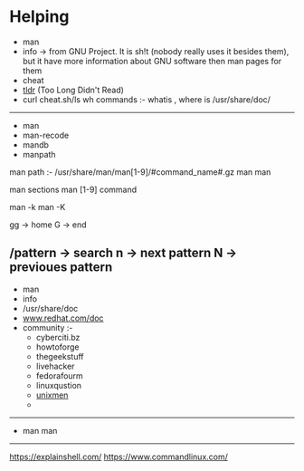 Helping
========

- man
- info -> from GNU Project. It is sh!t (nobody really uses it besides them), but it have more information about GNU software then man pages for them
- cheat
- [tldr](https://tldr.sh) (Too Long Didn't Read)
- curl cheat.sh/ls
wh commands :- whatis , where is
/usr/share/doc/
------------------------------------------------------------------------------------------------------------------------
- man
- man-recode
- mandb
- manpath

man path :- /usr/share/man/man[1-9]/#command_name#.gz
man man

man sections
man [1-9] command

man -k
man -K

gg -> home
G -> end

/pattern -> search
n -> next pattern
N -> previoues pattern
------------------------------------------------------------------------------------------------------------------------
* man
* info
* /usr/share/doc
* www.redhat.com/doc
* community :-
	* cyberciti.bz
	* howtoforge
	* thegeekstuff
	* livehacker
	* fedorafourm
	* linuxqustion
	* [unixmen](https://www.unixmen.com)
	* 
------------------------------------------------------------------------------------------------------------------------
- man man
------------------------------------------------------------------------------------------------------------------------
https://explainshell.com/
https://www.commandlinux.com/